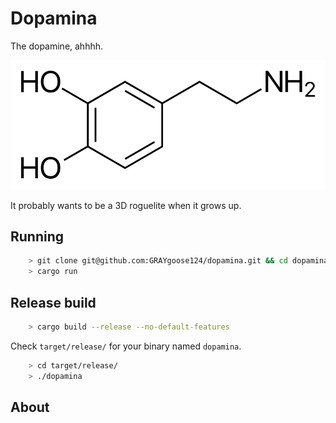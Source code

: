 # Dopamina 
The dopamine, ahhhh.

![](https://raw.githubusercontent.com/GRAYgoose124/dopamina/main/assets/DOPAMINE.svg)

It probably wants to be a 3D roguelite when it grows up.

## Running
```bash
    > git clone git@github.com:GRAYgoose124/dopamina.git && cd dopamina
    > cargo run
```

## Release build 
```bash
    > cargo build --release --no-default-features
```
Check `target/release/` for your binary named `dopamina`. 
```bash
    > cd target/release/
    > ./dopamina
```

## About

